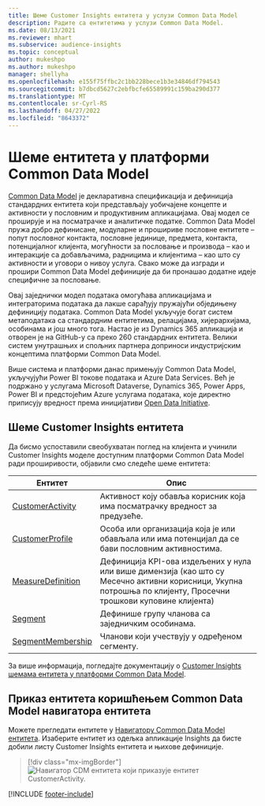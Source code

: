 ```yaml
---
title: Шеме Customer Insights ентитета у услузи Common Data Model
description: Радите са ентитетима у услузи Common Data Model.
ms.date: 08/13/2021
ms.reviewer: mhart
ms.subservice: audience-insights
ms.topic: conceptual
author: mukeshpo
ms.author: mukeshpo
manager: shellyha
ms.openlocfilehash: e155f75ffbc2c1bb228bece1b3e34846df794543
ms.sourcegitcommit: b7dbcd5627c2ebfbcfe65589991c159ba290d377
ms.translationtype: MT
ms.contentlocale: sr-Cyrl-RS
ms.lasthandoff: 04/27/2022
ms.locfileid: "8643372"
---
```

# <a name="entity-schemas-in-common-data-model"></a>Шеме ентитета у платформи Common Data Model



[Common Data Model](/common-data-model/) је декларативна спецификација и дефиниција стандардних ентитета који представљају уобичајене концепте и активности у пословним и продуктивним апликацијама. Овај модел се проширује и на посматрачке и аналитичке податке. Common Data Model пружа добро дефинисане, модуларне и прошириве пословне ентитете – попут пословног контакта, пословне јединице, предмета, контакта, потенцијалног клијента, могућности за пословање и производа – као и интеракције са добављачима, радницима и клијентима – као што су активности и уговори о нивоу услуга. Свако може да изгради и прошири Common Data Model дефиниције да би пронашао додатне идеје специфичне за пословање.

Овај заједнички модел података омогућава апликацијама и интеграторима података да лакше сарађују пружајући обједињену дефиницију података. Common Data Model укључује богат систем метаподатака са стандардним ентитетима, релацијама, хијерархијама, особинама и још много тога. Настао је из Dynamics 365 апликација и отворен је на GitHub-у са преко 260 стандардних ентитета. Велики систем унутрашњих и спољних партнера доприноси индустријским концептима платформи Common Data Model.

Више система и платформи данас примењују Common Data Model, укључујући Power BI токове података и Azure Data Services. Већ је подржано у услугама Microsoft Dataverse, Dynamics 365, Power Apps, Power BI и предстојећим Azure услугама података, које директно приписују вредност према иницијативи [Open Data Initiative](https://www.microsoft.com/open-data-initiative).

## <a name="customer-insights-entity-schemas"></a>Шеме Customer Insights ентитета

Да бисмо успоставили свеобухватан поглед на клијента и учинили Customer Insights моделе доступним платформи Common Data Model ради проширивости, објавили смо следеће шеме ентитета:

| Ентитет | Опис |
|---------|---------|
|[CustomerActivity](/common-data-model/schema/core/applicationcommon/foundationcommon/crmcommon/solutions/customerinsights/customeractivity) | Активност коју обавља корисник која има посматрачку вредност за предузеће. |
|[CustomerProfile](/common-data-model/schema/core/applicationcommon/foundationcommon/crmcommon/solutions/customerinsights/customerprofile) | Особа или организација која је или обављала или има потенцијал да се бави пословним активностима. |
|[MeasureDefinition](/common-data-model/schema/core/applicationcommon/foundationcommon/crmcommon/solutions/customerinsights/measuredefinition) | Дефиниција KPI-ова издељених у нула или више димензија (као што су Месечно активни корисници, Укупна потрошња по клијенту, Просечни трошкови куповине клијента) |
|[Segment](/common-data-model/schema/core/applicationcommon/foundationcommon/crmcommon/solutions/customerinsights/segment) | Дефинише групу чланова са заједничким особинама. |
|[SegmentMembership](/common-data-model/schema/core/applicationcommon/foundationcommon/crmcommon/solutions/customerinsights/segmentmembership) | Чланови који учествују у одређеном сегменту. |

За више информација, погледајте документацију о [Customer Insights шемама ентитета у платформи Common Data Model](/common-data-model/schema/core/applicationcommon/foundationcommon/crmcommon/solutions/customerinsights/overview).

## <a name="view-entities-using-the-common-data-model-entity-navigator"></a>Приказ ентитета коришћењем Common Data Model навигатора ентитета

Можете прегледати ентитете у [Навигатору Common Data Model ентитета](https://microsoft.github.io/CDM/). Изаберите ентитет из одељка апликације Insights да бисте добили листу Customer Insights ентитета и њихове дефиниције.
> [!div class="mx-imgBorder"]
> ![Навигатор CDM ентитета који приказује ентитет CustomerActivity.](media/CDM-entity-navigator.png "Навигатор CDM ентитета који приказује ентитет CustomerActivity")


[!INCLUDE [footer-include](includes/footer-banner.md)]

